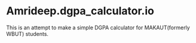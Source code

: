 # Amrideep.dgpa_calculator.io
This is an attempt to make a simple DGPA calculator for MAKAUT(formerly WBUT) students.
